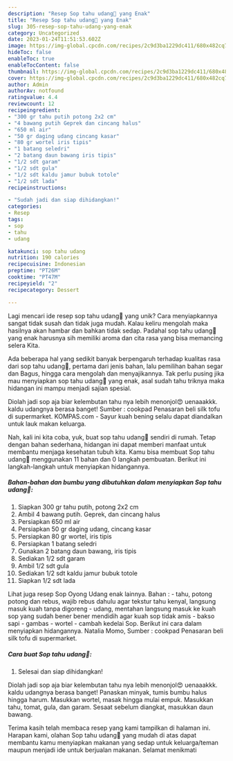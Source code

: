 ```yaml
---
description: "Resep Sop tahu udang🥰 yang Enak"
title: "Resep Sop tahu udang🥰 yang Enak"
slug: 305-resep-sop-tahu-udang-yang-enak
category: Uncategorized
date: 2023-01-24T11:51:53.602Z
image: https://img-global.cpcdn.com/recipes/2c9d3ba1229dc411/680x482cq70/sop-tahu-udang-foto-resep-utama.jpg
hideToc: false
enableToc: true
enableTocContent: false
thumbnail: https://img-global.cpcdn.com/recipes/2c9d3ba1229dc411/680x482cq70/sop-tahu-udang-foto-resep-utama.jpg
cover: https://img-global.cpcdn.com/recipes/2c9d3ba1229dc411/680x482cq70/sop-tahu-udang-foto-resep-utama.jpg
author: Admin
authorAv: notfound
ratingvalue: 4.4
reviewcount: 12
recipeingredient:
- "300 gr tahu putih potong 2x2 cm"
- "4 bawang putih Geprek dan cincang halus"
- "650 ml air"
- "50 gr daging udang cincang kasar"
- "80 gr wortel iris tipis"
- "1 batang seledri"
- "2 batang daun bawang iris tipis"
- "1/2 sdt garam"
- "1/2 sdt gula"
- "1/2 sdt kaldu jamur bubuk totole"
- "1/2 sdt lada"
recipeinstructions:

- "Sudah jadi dan siap dihidangkan!"
categories:
- Resep
tags:
- sop
- tahu
- udang

katakunci: sop tahu udang 
nutrition: 190 calories
recipecuisine: Indonesian
preptime: "PT26M"
cooktime: "PT47M"
recipeyield: "2"
recipecategory: Dessert

---
```





Lagi mencari ide resep sop tahu udang🥰 yang unik? Cara menyiapkannya sangat tidak susah dan tidak juga mudah. Kalau keliru mengolah maka hasilnya akan hambar dan bahkan tidak sedap. Padahal sop tahu udang🥰 yang enak harusnya sih memiliki aroma dan cita rasa yang bisa memancing selera Kita.





Ada beberapa hal yang sedikit banyak berpengaruh terhadap kualitas rasa dari sop tahu udang🥰, pertama dari jenis bahan, lalu pemilihan bahan segar dan Bagus, hingga cara mengolah dan menyajikannya. Tak perlu pusing jika mau menyiapkan sop tahu udang🥰 yang enak,      asal sudah tahu triknya maka hidangan ini mampu menjadi sajian spesial.














Diolah jadi sop aja biar kelembutan tahu nya lebih menonjol😍 uenaaakkk. kaldu udangnya berasa banget! Sumber : cookpad Penasaran beli silk tofu di supermarket. KOMPAS.com - Sayur kuah bening selalu dapat diandalkan untuk lauk makan keluarga.






Nah, kali ini kita coba, yuk, buat sop tahu udang🥰 sendiri di rumah. Tetap dengan bahan sederhana, hidangan ini dapat memberi manfaat untuk membantu menjaga kesehatan tubuh kita. Kamu bisa membuat Sop tahu udang🥰 menggunakan 11 bahan dan 0 langkah pembuatan. Berikut ini langkah-langkah untuk menyiapkan hidangannya.

<!--inarticleads1-->

##### Bahan-bahan dan bumbu yang dibutuhkan dalam menyiapkan Sop tahu udang🥰:

1. Siapkan 300 gr tahu putih, potong 2x2 cm
1. Ambil 4 bawang putih. Geprek, dan cincang halus
1. Persiapkan 650 ml air
1. Persiapkan 50 gr daging udang, cincang kasar
1. Persiapkan 80 gr wortel, iris tipis
1. Persiapkan 1 batang seledri
1. Gunakan 2 batang daun bawang, iris tipis
1. Sediakan 1/2 sdt garam
1. Ambil 1/2 sdt gula
1. Sediakan 1/2 sdt kaldu jamur bubuk totole
1. Siapkan 1/2 sdt lada


Lihat juga resep Sop Oyong Udang enak lainnya. Bahan : - tahu, potong potong dan rebus, wajib rebus dahulu agar tekstur tahu kenyal, langsung masuk kuah tanpa digoreng - udang, mentahan langsung masuk ke kuah sop yang sudah bener bener mendidih agar kuah sop tidak amis - bakso sapi - gambas - wortel - cambah kedelai Sop. Berikut ini cara dalam menyiapkan hidangannya. Natalia Momo, Sumber : cookpad Penasaran beli silk tofu di supermarket. 

<!--inarticleads2-->

##### Cara buat Sop tahu udang🥰:


1. Selesai dan siap dihidangkan!

Diolah jadi sop aja biar kelembutan tahu nya lebih menonjol😍 uenaaakkk. kaldu udangnya berasa banget! Panaskan minyak, tumis bumbu halus hingga harum. Masukkan wortel, masak hingga mulai empuk. Masukkan tahu, tomat, gula, dan garam. Sesaat sebelum diangkat, masukkan daun bawang. 

Terima kasih telah membaca resep yang kami tampilkan di halaman ini. Harapan kami, olahan Sop tahu udang🥰 yang mudah di atas dapat membantu kamu menyiapkan makanan yang sedap untuk keluarga/teman maupun menjadi ide untuk berjualan makanan. Selamat menikmati
